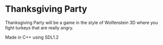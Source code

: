 # Thanksgiving Party

Thanksgiving Party will be a game in the style of Wolfenstein 3D where you fight turkeys that are really angry.

Made in C++ using SDL1.2